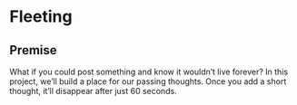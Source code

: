 # Fleeting

## Premise

What if you could post something and know it wouldn’t live forever? In this project, we’ll build a place for our passing thoughts. Once you add a short thought, it’ll disappear after just 60 seconds.

